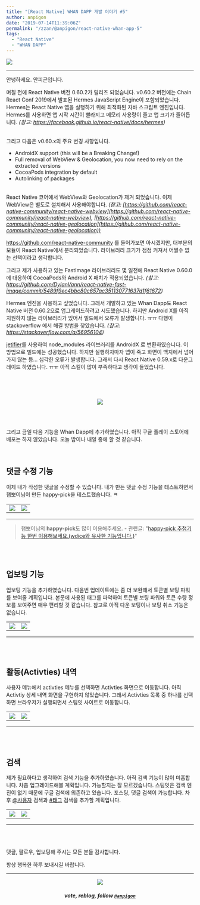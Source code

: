 ```yaml
---
title: "[React Native] WHAN DAPP 개발 이야기 #5"
author: anpigon
date: "2019-07-14T11:39:06Z"
permalink: "/zzan/@anpigon/react-native-whan-app-5"
tags:
  - "React Native"
  - "WHAN DAPP"
---
```

![](https://steemitimages.com/0x0/https://files.steempeak.com/file/steempeak/anpigon/PA0Z9o93-whan_dapp_dev.png)
***

안녕하세요. 안피곤입니다.

며칠 전에 React Native 버전 0.60.2가 릴리즈 되었습니다. v0.60.2 버전에는 Chain React Conf 2019에서 발표된 Hermes JavaScript Engine이 포함되었습니다. Hermes는 React Native 앱을 실행하기 위해 최적화된 자바 스크립트 엔진입니다. Hermes를 사용하면 앱 시작 시간이 빨라지고 메모리 사용량이 줄고 앱 크기가 줄어듭니다. *(참고: https://facebook.github.io/react-native/docs/hermes)*

<br>그리고 다음은 v0.60.x의 주요 변경 사항입니다.

- AndroidX support (this will be a Breaking Change!)
- Full removal of WebView & Geolocation, you now need to rely on the extracted versions
- CocoaPods integration by default
- Autolinking of packages

<br>React Native 코어에서 WebView와 Geolocation가 제거 되었습니다. 이제 WebView은 별도로 설치해서 사용해야합니다. *(참고: [https://github.com/react-native-community/react-native-webview](https://github.com/react-native-community/react-native-webview), [https://github.com/react-native-community/react-native-geolocation](https://github.com/react-native-community/react-native-geolocation))*

https://github.com/react-native-community 를 들어가보면 아시겠지만, 대부분의 모듈이 React Native에서 분리되었습니다. 라이브러리 크기가 점점 커져서 어쩔수 없는 선택이라고 생각합니다.

그리고 제가 사용하고 있는 FastImage 라이브러리도 몇 일전에 React Native 0.60.0에 대응하여 CocoaPods와 Android X 패치가 적용되었습니다. *(참고: https://github.com/DylanVann/react-native-fast-image/commit/5489f9ec4bbc80c657ac351130771637d1f61672)*

Hermes 엔진을 사용하고 싶었습니다. 그래서 개발하고 있는 Whan Dapp도 React Native 버전 0.60.2으로 업그레이드하려고 시도했습니다. 하지만 Android X를 아직 지원하지 않는 라이브러리가 있어서 빌드에서 오류가 발생합니다. ㅠㅠ 다행이 stackoverflow 에서 해결 방법을 찾았습니다. *(참고: https://stackoverflow.com/a/56956104)*

[jetifier](https://github.com/mikehardy/jetifier)를 사용하여 node_modules 라이브러리를 AndroidX 로 변환하였습니다. 이 방법으로 빌드에는 성공했습니다. 하지만 실행하자마자 앱이 죽고 화면이 백지에서 넘어가지 않는 등... 심각한 오류가 발생합니다. 그래서 다시 React Native 0.59.x로 다운그레이드 하였습니다. ㅠㅠ  아직 스킬이 많이 부족하다고 생각이 들었습니다.

<br>

<br><center>![](https://steemitimages.com/320x0/https://ipfs.busy.org/ipfs/QmUKxtLW5JEnqaaAnwiLc9kFK1BqpcMGoFKTF7JLKcvJqy)</center><br>

<br>

그리고 금일 다음 기능을 Whan Dapp에 추가하였습니다. 아직 구글 플레이 스토어에 배포는 하지 않았습니다. 오늘 밤이나 내일 중에 할 것 같습니다.

<br>

## 댓글 수정 기능

이제 내가 작성한 댓글을 수정할 수 있습니다. 내가 만든 댓글 수정 기능을 테스트하면서 햅뽀이님이 만든 happy-pick을  테스트했습니다. ㅋ 

<div class='pull-left'>

|||
|-|-|
|![](https://steemitimages.com/320x0/https://files.steempeak.com/file/steempeak/anpigon/LMMKXKDN-KakaoTalk_Photo_2019-07-14-19-19-06.jpeg)|![](https://steemitimages.com/320x0/https://files.steempeak.com/file/steempeak/anpigon/33ay3wsQ-KakaoTalk_Photo_2019-07-14-19-19-09.jpeg)|
</div><hr>

> 햅뽀이님의 **happy-pick**도 많이 이용해주세요. - 관련글: "[happy-pick 추첨기능 한번 이용해보세요.(wdice와 유사한 기능입니다.)](https://steemit.com/sct/@happyberrysboy/happy-pick-wdice)"

<br>
<br>

## 업보팅 기능

업보팅 기능을 추가하였습니다. 다음번 업데이트에는 좀 더 보완해서 토큰별 보팅 파워를 보여줄 계획입니다. 본문에 사용된 태그를 파악하여 토큰별 보팅 파워와 토큰 수량 정보를 보여주면 매우 편리할 것 같습니다. 참고로 아직 다운 보팅이나 보팅 취소 기능은 없습니다. 

<div class='pull-left'>

|||
|-|-|
|![](https://steemitimages.com/320x0/https://files.steempeak.com/file/steempeak/anpigon/uow3P330-KakaoTalk_Photo_2019-07-14-19-19-03.jpeg)|![](https://files.steempeak.com/file/steempeak/anpigon/HsnVPtMJ-1px.gif)|
</div><hr>

<br>
<br>

## 활동(Activties) 내역

사용자 메뉴에서 activties 메뉴를 선택하면 Activties 화면으로 이동합니다. 아직 Activtiy 상세 내역 화면을 구현하지 않았습니다. 그래서 Activties 목록 중 하나를 선택하면 브라우저가 실행되면서 스팀잇 사이트로 이동합니다.

<div class='pull-left'>

|||
|-|-|
|![](https://steemitimages.com/320x0/https://files.steempeak.com/file/steempeak/anpigon/cENP2KyV-KakaoTalk_Photo_2019-07-14-19-18-56.jpeg)|![](https://steemitimages.com/320x0/https://files.steempeak.com/file/steempeak/anpigon/L2x6Dqf4-KakaoTalk_Photo_2019-07-14-19-18-59.jpeg)|
</div><hr>

<br>
<br>

## 검색

제가 필요하다고 생각하여 검색 기능을 추가하였습니다. 아직 검색 기능이 많이 미흡합니다. 차츰 업그레이드해볼 계획입니다. 가능할지는 잘 모르겠습니다. 스팀잇은 검색 엔진이 없기 때문에 구글 검색에 의존하고 있습니다. 포스팅, 댓글 검색이 가능합니다. 차후 [@사용자](/#) 검색과 [#태그](/#) 검색을 추가할 계획입니다.

<div class='pull-left'>

|||
|-|-|
|![](https://steemitimages.com/320x0/https://files.steempeak.com/file/steempeak/anpigon/dR7lxInD-KakaoTalk_Image_2019-07-14-19-38-44.jpeg)|![](https://steemitimages.com/320x0/https://files.steempeak.com/file/steempeak/anpigon/wvxNGNTS-KakaoTalk_Photo_2019-07-14-19-18-51.jpeg)|
</div><hr>

<br>
<br>

댓글, 팔로우, 업보팅해 주시는 모든 분들 감사합니다.

항상 행복한 하루 보내시길 바랍니다.

*** 

<center><img src='https://steemitimages.com/400x0/https://cdn.steemitimages.com/DQmQmWhMN6zNrLmKJRKhvSScEgWZmpb8zCeE2Gray1krbv6/BC054B6E-6F73-46D0-88E4-C88EB8167037.jpeg'><h5>vote, reblog, follow <code><a href='https://steemit.com/@anpigon'>@anpigon</a></code></h5></center>
